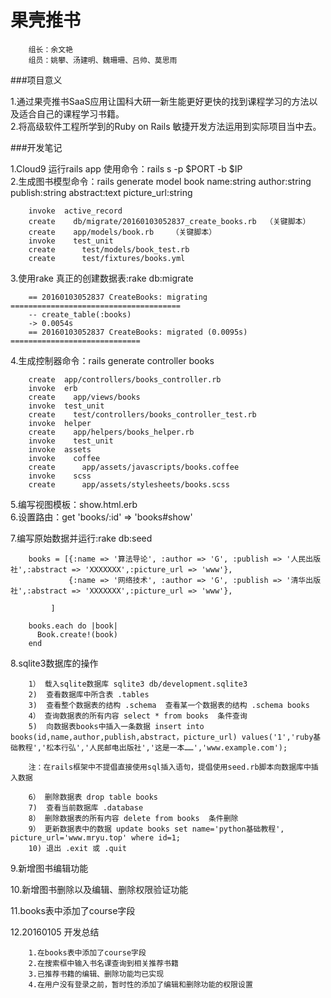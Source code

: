 果壳推书
===========================================
		组长：余文艳
		组员：姚攀、汤建明、魏珊珊、吕帅、莫思雨

###项目意义

1.通过果壳推书SaaS应用让国科大研一新生能更好更快的找到课程学习的方法以及适合自己的课程学习书籍。<br>
2.将高级软件工程所学到的Ruby on Rails 敏捷开发方法运用到实际项目当中去。<br>


###开发笔记

1.Cloud9 运行rails app 使用命令：rails s -p  $PORT   -b $IP<br>
2.生成图书模型命令：rails generate model book name:string author:string publish:string abstract:text picture_url:string   

		invoke  active_record
		create    db/migrate/20160103052837_create_books.rb  （关键脚本）
		create    app/models/book.rb    （关键脚本）
		invoke    test_unit
		create      test/models/book_test.rb
		create      test/fixtures/books.yml
		
3.使用rake 真正的创建数据表:rake db:migrate

		== 20160103052837 CreateBooks: migrating ======================================
		-- create_table(:books)
   		-> 0.0054s
		== 20160103052837 CreateBooks: migrated (0.0095s) =============================
      

4.生成控制器命令：rails generate controller books

		create  app/controllers/books_controller.rb
		invoke  erb
		create    app/views/books
		invoke  test_unit
		create    test/controllers/books_controller_test.rb
		invoke  helper
		create    app/helpers/books_helper.rb
		invoke    test_unit
		invoke  assets
		invoke    coffee
		create      app/assets/javascripts/books.coffee
		invoke    scss
		create      app/assets/stylesheets/books.scss
		
5.编写视图模板：show.html.erb<br>
6.设置路由：get 'books/:id' => 'books#show'<br>

7.编写原始数据并运行:rake db:seed

		books = [{:name => '算法导论', :author => 'G', :publish => '人民出版社',:abstract => 'XXXXXXX',:picture_url => 'www'},
		    	 {:name => '网络技术', :author => 'G', :publish => '清华出版社',:abstract => 'XXXXXXX',:picture_url => 'www'},
		
		  	 ]
		
		books.each do |book|
		  Book.create!(book)
		end
		
8.sqlite3数据库的操作

		1） 载入sqlite数据库 sqlite3 db/development.sqlite3
		2)  查看数据库中所含表 .tables
		3)  查看整个数据表的结构 .schema  查看某一个数据表的结构 .schema books
		4） 查询数据表的所有内容 select * from books  条件查询 
		5)  向数据表books中插入一条数据 insert into books(id,name,author,publish,abstract，picture_url) values('1','ruby基础教程','松本行弘','人民邮电出版社','这是一本……','www.example.com');
		
		注：在rails框架中不提倡直接使用sql插入语句，提倡使用seed.rb脚本向数据库中插入数据
		
		6） 删除数据表 drop table books
		7)  查看当前数据库 .database
		8） 删除数据表的所有内容 delete from books  条件删除
		9） 更新数据表中的数据 update books set name='python基础教程', picture_url='www.mryu.top' where id=1;
		10) 退出 .exit 或 .quit
		
9.新增图书编辑功能

10.新增图书删除以及编辑、删除权限验证功能

11.books表中添加了course字段

12.20160105 开发总结

		1.在books表中添加了course字段
		2.在搜索框中输入书名课查询到相关推荐书籍
		3.已推荐书籍的编辑、删除功能均已实现
		4.在用户没有登录之前，暂时性的添加了编辑和删除功能的权限设置
		
